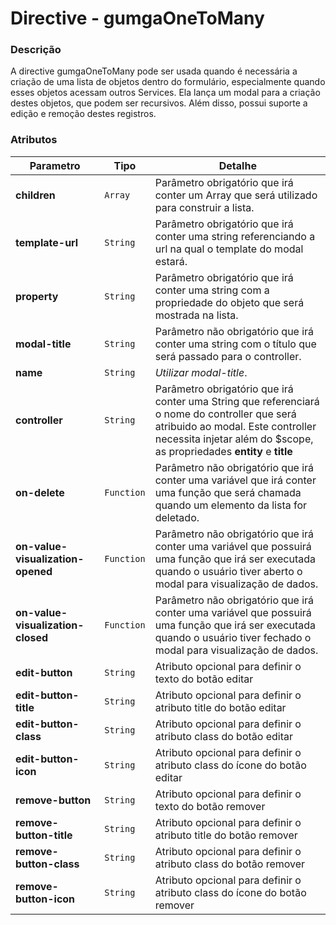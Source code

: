 # Directive - gumgaOneToMany

### Descrição
A directive gumgaOneToMany pode ser usada quando é necessária a criação de uma lista de objetos dentro do formulário, especialmente quando esses objetos acessam outros Services. Ela lança um modal para a criação destes objetos, que podem ser recursivos. Além disso, possui suporte a edição e remoção destes registros.

### Atributos
| Parametro | Tipo | Detalhe |
| --- | --- | --- |
| **children** | `Array` | Parâmetro obrigatório que irá conter um Array que será utilizado para construir a lista. |
| **template-url** | `String` | Parâmetro obrigatório que irá conter uma string referenciando a url na qual o template do modal estará. |
| **property** | `String` | Parâmetro obrigatório que irá conter uma string com a propriedade do objeto que será mostrada na lista. |
| **modal-title** | `String` | Parâmetro não obrigatório que irá conter uma string com o título que será passado para o controller. |
| **name** | `String` | *Utilizar modal-title*. |
| **controller** | `String` | Parâmetro obrigatório que irá conter uma String que referenciará o nome do controller que será atribuido ao modal. Este controller necessita injetar além do $scope, as propriedades **entity** e **title** |
| **on-delete** | `Function` | Parâmetro não obrigatório que irá conter uma variável que irá conter uma função que será chamada quando um elemento da lista for deletado. |
| **on-value-visualization-opened** | `Function` | Parâmetro não obrigatório que irá conter uma variável que possuirá uma função que irá ser executada quando o usuário tiver aberto o modal para visualização de dados. |
| **on-value-visualization-closed** | `Function` | Parâmetro não obrigatório que irá conter uma variável que possuirá uma função que irá ser executada quando o usuário tiver fechado o modal para visualização de dados. |
| **edit-button** | `String` | Atributo opcional para definir o texto do botão editar
| **edit-button-title** | `String` | Atributo opcional para definir o atributo title do botão editar
| **edit-button-class** | `String` | Atributo opcional para definir o atributo class do botão  editar
| **edit-button-icon** | `String` | Atributo opcional para definir o atributo class do ícone do botão editar
| **remove-button** | `String` | Atributo opcional para definir o texto do botão remover
| **remove-button-title** | `String` | Atributo opcional para definir o atributo title do botão remover
| **remove-button-class** | `String` | Atributo opcional para definir o atributo class do botão remover
| **remove-button-icon** | `String` | Atributo opcional para definir o atributo class do ícone do botão remover
